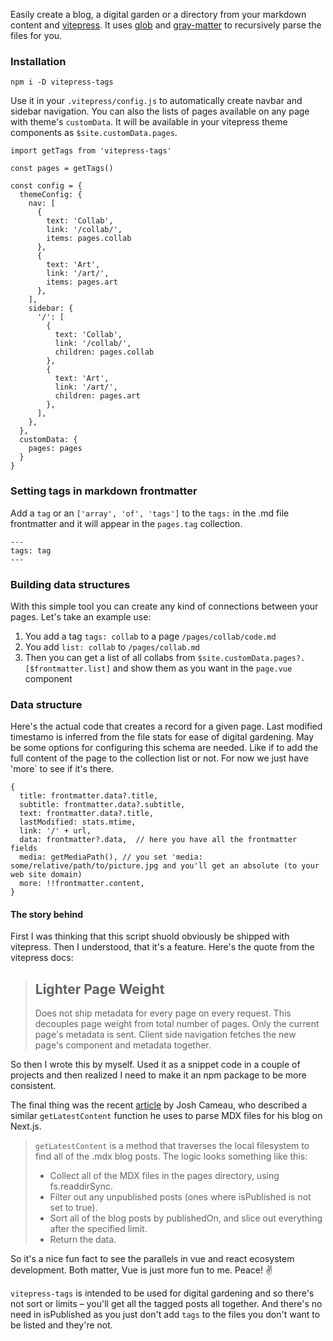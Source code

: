 Easily create a blog, a digital garden or a directory from your markdown content and [vitepress](https://vitepress.vuejs.org/). It uses [glob](https://www.npmjs.com/package/glob) and [gray-matter](https://www.npmjs.com/package/gray-matter) to recursively parse the files for you.

### Installation

`npm i -D vitepress-tags`

Use it in your `.vitepress/config.js` to automatically create navbar and sidebar navigation. You can also the lists of pages available on any page with theme's `customData`. It will be available in your vitepress theme components as `$site.customData.pages`. 

```
import getTags from 'vitepress-tags'

const pages = getTags()

const config = {
  themeConfig: {
    nav: [
      {
        text: 'Collab',
        link: '/collab/',
        items: pages.collab
      },
      {
        text: 'Art',
        link: '/art/',
        items: pages.art
      },
    ],
    sidebar: {
      '/': [
        {
          text: 'Collab',
          link: '/collab/',
          children: pages.collab
        },
        {
          text: 'Art',
          link: '/art/',
          children: pages.art
        },
      ],
    },
  },
  customData: {
    pages: pages
  }
}
```

### Setting tags in markdown frontmatter

Add a `tag` or an `['array', 'of', 'tags']` to the `tags:` in the .md file frontmatter and it will appear in the `pages.tag` collection.

```
---
tags: tag
---
```

### Building data structures

With this simple tool you can create any kind of connections between your pages. Let's take an example use:

1. You add a tag `tags: collab` to a page `/pages/collab/code.md`
1. You add `list: collab` to `/pages/collab.md`
2. Then you can get a list of all collabs from `$site.customData.pages?.[$frontmatter.list]` and show them as you want in the `page.vue` component

### Data structure

Here's the actual code that creates a record for a given page. Last modified timestamo is inferred from the file stats for ease of digital gardening. May be some options for configuring this schema are needed. Like if to add the full content of the page to the collection list or not. For now we just have 'more` to see if it's there.

```
{
  title: frontmatter.data?.title,
  subtitle: frontmatter.data?.subtitle,
  text: frontmatter.data?.title,
  lastModified: stats.mtime,
  link: '/' + url,
  data: frontmatter?.data,  // here you have all the frontmatter fields
  media: getMediaPath(), // you set 'media: some/relative/path/to/picture.jpg and you'll get an absolute (to your web site domain)
  more: !!frontmatter.content,
}
```

#### The story behind

First I was thinking that this script shuold obviously be shipped with vitepress. Then I understood, that it's a feature. Here's the quote from the vitepress docs:

> ## Lighter Page Weight
>
> Does not ship metadata for every page on every request. This decouples page weight from total number of pages. Only the current page's metadata is sent. Client side navigation fetches the new page's component and metadata together.


So then I wrote this by myself. Used it as a snippet code in a couple of projects and then realized I need to make it an npm package to be more consistent.

The final thing was the recent [article](https://www.joshwcomeau.com/blog/how-i-built-my-blog/#index-pages) by Josh Cameau, who described a similar `getLatestContent` function he uses to parse MDX files for his blog on Next.js.

> `getLatestContent` is a method that traverses the local filesystem to find all of the .mdx blog posts. The logic looks something like this:
> - Collect all of the MDX files in the pages directory, using fs.readdirSync.
> - Filter out any unpublished posts (ones where isPublished is not set to true).
> - Sort all of the blog posts by publishedOn, and slice out everything after the specified limit.
> - Return the data.

So it's a nice fun fact to see the parallels in vue and react ecosystem development. Both matter, Vue is just more fun to me. Peace! ✌️

`vitepress-tags` is intended to be used for digital gardening and so there's not sort or limits – you'll get all the tagged posts all together. And there's no need in isPublished as you just don't add `tags` to the files you don't want to be listed and they're not. 